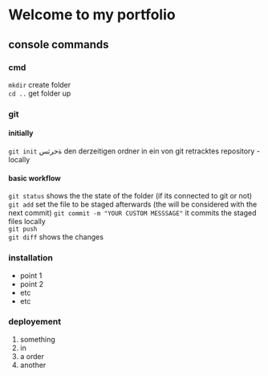 # Welcome to my portfolio

## console commands

### cmd 
`mkdir` create folder  
`cd ..` get folder up

### git
#### initially
`git init` ةخرثس den derzeitigen ordner in ein von git retracktes repository - locally
#### basic workflow
`git status` shows the the state of the folder (if its connected to git or not)  
`git add` set the file to be staged afterwards (the will be considered with the next commit) 
`git commit -m "YOUR CUSTOM MESSSAGE"` it commits the staged files locally  
`git push`   
`git diff`   shows the changes  


### installation
- point 1
- point 2
- etc
- etc

### deployement
1. something
2. in 
3. a order
4. another